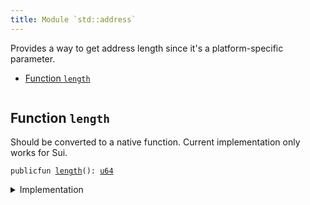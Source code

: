 ```yaml
---
title: Module `std::address`
---
```


Provides a way to get address length since it's a
platform-specific parameter.


-  [Function `length`](#std_address_length)


<pre><code></code></pre>



<a name="std_address_length"></a>

## Function `length`

Should be converted to a native function.
Current implementation only works for Sui.


<pre><code>publicfun <a href="address.md#std_address_length">length</a>(): <a href="u64.md#std_u64">u64</a>
</code></pre>



<details>
<summary>Implementation</summary>


<pre><code><b>public</b> <b>fun</b> <a href="address.md#std_address_length">length</a>(): <a href="u64.md#std_u64">u64</a> {
    32
}
</code></pre>



</details>
